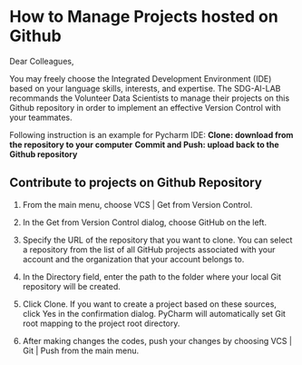 # How to Manage Projects hosted on Github

Dear Colleagues,

You may freely choose the Integrated Development Environment (IDE) based on your language skills, interests, and expertise. The SDG-AI-LAB recommands the Volunteer Data Scientists to manage their projects on this Github repository in order to implement an effective Version Control with your teammates.

Following instruction is an example for Pycharm IDE:
**Clone: download from the repository to your computer**
**Commit and Push: upload back to the Github repository**

## Contribute to projects on Github Repository 

1. From the main menu, choose VCS | Get from Version Control.

2. In the Get from Version Control dialog, choose GitHub on the left.

3. Specify the URL of the repository that you want to clone. You can select a repository from the list of all GitHub projects associated with your account and the organization that your account belongs to.

4. In the Directory field, enter the path to the folder where your local Git repository will be created.

5. Click Clone. If you want to create a project based on these sources, click Yes in the confirmation dialog. PyCharm will automatically set Git root mapping to the project root directory.

6. After making changes the codes, push your changes by choosing VCS | Git | Push from the main menu.
